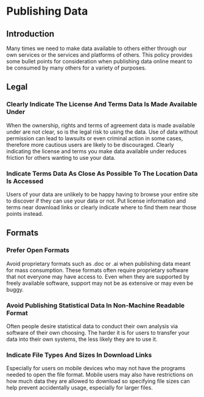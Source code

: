 # Publishing Data

## Introduction

Many times we need to make data available to others either through our own
services or the services and platforms of others. This policy provides some
bullet points for consideration when publishing data online meant to be 
consumed by many others for a variety of purposes.

## Legal

### Clearly Indicate The License And Terms Data Is Made Available Under

When the ownership, rights and terms of agreement data is made available under
are not clear, so is the legal risk to using the data. Use of data without
permission can lead to lawsuits or even criminal action in some cases, therefore
more cautious users are likely to be discouraged. Clearly indicating the 
license and terms you make data available under reduces friction for others
wanting to use your data.

### Indicate Terms Data As Close As Possible To The Location Data Is Accessed

Users of your data are unlikely to be happy having to browse your entire site
to discover if they can use your data or not. Put license information and terms
near download links or clearly indicate where to find them near those points
instead.

## Formats

### Prefer Open Formats

Avoid proprietary formats such as .doc or .ai when publishing data meant for
mass consumption. These formats often require proprietary software that not 
everyone may have access to. Even when they are supported by freely available
software, support may not be as extensive or may even be buggy.

### Avoid Publishing Statistical Data In Non-Machine Readable Format

Often people desire statistical data to conduct their own analysis via software
of their own choosing. The harder it is for users to transfer your data into 
their own systems, the less likely they are to use it.

### Indicate File Types And Sizes In Download Links

Especially for users on mobile devices who may not have the programs needed
to open the file format. Mobile users may also have restrictions on how much
data they are allowed to download so specifying file sizes can help prevent 
accidentally usage, especially for larger files.
